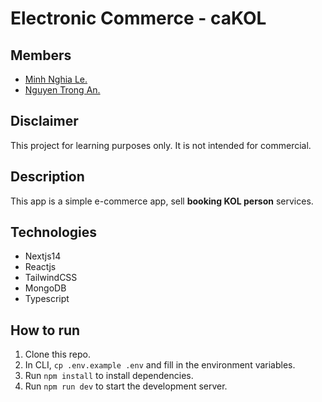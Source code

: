 # Electronic Commerce - caKOL

## Members
- [Minh Nghia Le.](https://github.com/minhnghia2k3)
- [Nguyen Trong An.](https://github.com/angutboiz)

## Disclaimer
This project for learning purposes only. It is not intended for commercial.

## Description
This app is a simple e-commerce app, sell **booking KOL person** services.

## Technologies
- Nextjs14
- Reactjs
- TailwindCSS
- MongoDB
- Typescript

## How to run
1. Clone this repo.
2. In CLI, `cp .env.example .env` and fill in the environment variables.
3. Run `npm install` to install dependencies.
4. Run `npm run dev` to start the development server.



